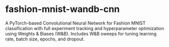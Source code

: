 # fashion-mnist-wandb-cnn
A PyTorch-based Convolutional Neural Network for Fashion MNIST classification with full experiment tracking and hyperparameter optimization using Weights &amp; Biases (W&amp;B). Includes W&amp;B sweeps for tuning learning rate, batch size, epochs, and dropout.
